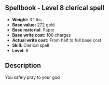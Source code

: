 ## Spellbook - Level 8 clerical spell

- **Weight:** 3.1 lbs
- **Base value:** 272 gold
- **Base material:** Paper
- **Base write cost:** 100 charges
- **Actual write cost:** From half to full base cost
- **Skill:** Clerical spell
- **Level:** 8

## Description

You safely pray to your god
